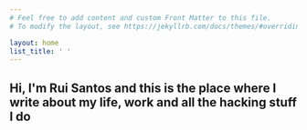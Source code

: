 ```yaml
---
# Feel free to add content and custom Front Matter to this file.
# To modify the layout, see https://jekyllrb.com/docs/themes/#overriding-theme-defaults

layout: home
list_title: ' '
---
```


## Hi, I'm Rui Santos and this is the place where I write about my life, work and all the hacking stuff I do
